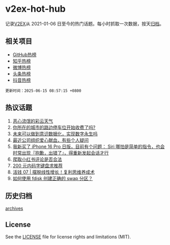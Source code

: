 # v2ex-hot-hub

 记录[V2EX](https://www.v2ex.com/)从 2021-01-06 日至今的热门话题。每小时抓取一次数据，按天[归档](archives)。
 
 ## 相关项目

- [GitHub热榜](https://github.com/snaildev/github-hot-hub)
- [知乎热榜](https://github.com/snaildev/zhihu-hot-hub)
- [微博热榜](https://github.com/snaildev/weibo-hot-hub)
- [头条热榜](https://github.com/snaildev/toutiao-hot-hub)
- [抖音热榜](https://github.com/snaildev/douyin-hot-hub)


 `更新时间：2025-06-15 08:57:15 +0800`

## 热议话题

1. [恶心流氓的彩云天气](https://www.v2ex.com/t/1138528)
1. [你所在的城市的路边停车位开始收费了吗?](https://www.v2ex.com/t/1138543)
1. [未来可以做到意识数据化，实现数字永生吗](https://www.v2ex.com/t/1138534)
1. [最近公司组织爱心献血，有些个人疑问](https://www.v2ex.com/t/1138594)
1. [我新买了 iPhone 16 Pro 日版，目前有个问题： Siri 哪怕是简单的指令，也会时常出现『抱歉，出错了』，得重新发起会话才行](https://www.v2ex.com/t/1138532)
1. [爬取小红书评论是否合法](https://www.v2ex.com/t/1138599)
1. [200 元内码字键盘求推荐](https://www.v2ex.com/t/1138531)
1. [活钱 07 | 摆脱线性增长！复利思维养成术](https://www.v2ex.com/t/1138539)
1. [如何使用 fdisk 创建正确的 swap 分区？](https://www.v2ex.com/t/1138590)

## 历史归档

[archives](archives)

## License

See the [LICENSE](LICENSE) file for license rights and limitations (MIT).
